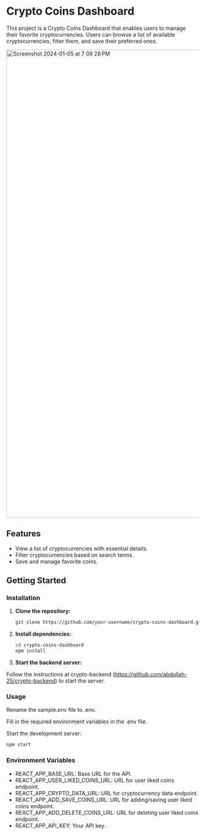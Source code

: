 # Crypto Coins Dashboard

This project is a Crypto Coins Dashboard that enables users to manage their favorite cryptocurrencies. Users can browse a list of available cryptocurrencies, filter them, and save their preferred ones.

<img width="1228" alt="Screenshot 2024-01-05 at 7 09 28 PM" src="https://github.com/abdullah-25/crypto-tracker/assets/70604820/1bbad5ee-763a-43fb-8b27-e6788dd80568">


## Features

- View a list of cryptocurrencies with essential details.
- Filter cryptocurrencies based on search terms.
- Save and manage favorite coins.

## Getting Started



### Installation

1. **Clone the repository:**

   ```bash
   git clone https://github.com/your-username/crypto-coins-dashboard.git
   ```

2. **Install dependencies:**

   ```bash
   cd crypto-coins-dashboard
   npm install
   ```
3.  **Start the backend server:**

   Follow the instructions at crypto-backend (https://github.com/abdullah-25/crypto-backend)  to start the server.

### Usage

Rename the sample.env file to .env.

Fill in the required environment variables in the .env file.

Start the development server:
  
  ```bash
npm start
```


### Environment Variables
- REACT_APP_BASE_URL: Base URL for the API.
- REACT_APP_USER_LIKED_COINS_URL: URL for user liked coins endpoint.
- REACT_APP_CRYPTO_DATA_URL: URL for cryptocurrency data endpoint.
- REACT_APP_ADD_SAVE_COINS_URL: URL for adding/saving user liked coins endpoint.
- REACT_APP_ADD_DELETE_COINS_URL: URL for deleting user liked coins endpoint.
- REACT_APP_API_KEY: Your API key.
   
